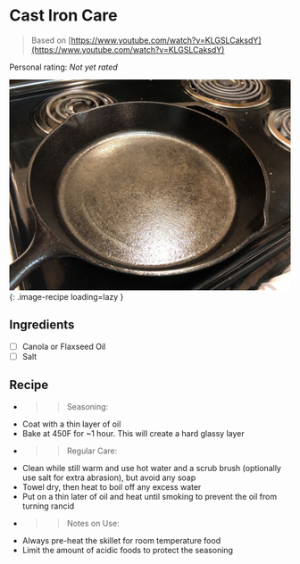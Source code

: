<!-- Do not modify sections with "AUTO-*". They are updated by make.py -->

# Cast Iron Care

> Based on [https://www.youtube.com/watch?v=KLGSLCaksdY](https://www.youtube.com/watch?v=KLGSLCaksdY)

<!-- rating=0; (User can specify rating on scale of 1-5) -->
<!-- AUTO-UserRating -->
Personal rating: *Not yet rated*
<!-- /AUTO-UserRating -->

<!-- name_image=cast_iron_care.jpg; (User can specify image name if multiple exist) -->
<!-- AUTO-Image -->
![cast_iron_care.jpg](./cast_iron_care.jpg){: .image-recipe loading=lazy }
<!-- /AUTO-Image -->

## Ingredients

* [ ] Canola or Flaxseed Oil
* [ ] Salt

## Recipe

* >> Seasoning:
* Coat with a thin layer of oil
* Bake at 450F for ~1 hour. This will create a hard glassy layer
* >> Regular Care:
* Clean while still warm and use hot water and a scrub brush (optionally use salt for extra abrasion), but avoid any soap
* Towel dry, then heat to boil off any excess water
* Put on a thin later of oil and heat until smoking to prevent the oil from turning rancid
* >> Notes on Use:
* Always pre-heat the skillet for room temperature food
* Limit the amount of acidic foods to protect the seasoning
